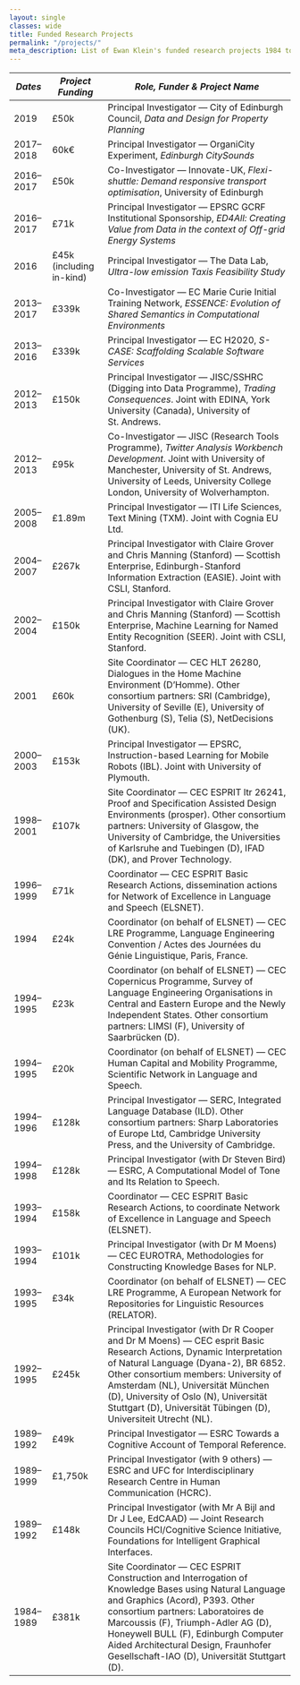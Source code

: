 ```yaml
---
layout: single
classes: wide
title: Funded Research Projects
permalink: "/projects/"
meta_description: List of Ewan Klein's funded research projects 1984 to 2019
---
```


| *Dates* | *Project Funding* | *Role, Funder &amp; Project Name* |
| ------- | ----------------- | --------------------------------- |
| 2019 | £50k | Principal Investigator &mdash; City of Edinburgh Council, *Data and Design for Property Planning* |
| 2017&ndash;2018 | 60k€ | Principal Investigator &mdash; OrganiCity Experiment, *Edinburgh CitySounds* |
|2016&ndash;2017|£50k |Co-Investigator &mdash; Innovate-UK, *Flexi-shuttle: Demand responsive transport optimisation*, University of Edinburgh|
|2016&ndash;2017|£71k |Principal Investigator &mdash; EPSRC GCRF Institutional Sponsorship, *ED4All: Creating Value from Data in the context of Off-grid Energy Systems*|
|2016|£45k (including in-kind)|Principal Investigator &mdash; The Data Lab, *Ultra-low emission Taxis Feasibility Study*|
|2013&ndash;2017|£339k|Co-Investigator &mdash; EC Marie Curie Initial Training Network, *ESSENCE: Evolution of Shared Semantics in Computational Environments* |
|2013&ndash;2016|£339k|Principal Investigator &mdash; EC H2020, *S-CASE: Scaffolding Scalable Software Services* |
|2012&ndash;2013|£150k|Principal Investigator &mdash; JISC/SSHRC (Digging into Data Programme), *Trading Consequences*. Joint with EDINA, York University (Canada), University of St. Andrews. |
|2012&ndash;2013|£95k|Co-Investigator &mdash; JISC (Research Tools Programme), *Twitter Analysis Workbench Development*. Joint with University of Manchester, University of St. Andrews, University of Leeds, University College London, University of Wolverhampton.|
|2005&ndash;2008|£1.89m    |Principal Investigator &mdash; ITI Life Sciences, Text Mining (TXM). Joint with Cognia EU Ltd.|
|2004&ndash;2007|£267k|Principal Investigator with Claire Grover and Chris Manning (Stanford) &mdash; Scottish Enterprise, Edinburgh-Stanford Information Extraction (EASIE). Joint with CSLI, Stanford. |
|2002&ndash;2004|£150k|Principal Investigator with Claire Grover and Chris Manning (Stanford) &mdash; Scottish Enterprise, Machine Learning for Named Entity Recognition (SEER). Joint with CSLI, Stanford.|
|2001 |£60k|Site Coordinator &mdash; CEC HLT 26280, Dialogues in the Home Machine Environment (D’Homme). Other consortium partners: SRI (Cambridge), University of Seville (E), University of Gothenburg (S), Telia (S), NetDecisions (UK).|
| 2000&ndash;2003|£153k|Principal Investigator &mdash; EPSRC, Instruction-based Learning for Mobile Robots (IBL). Joint with University of Plymouth.|
|1998&ndash;2001|£107k|Site Coordinator &mdash; CEC ESPRIT ltr 26241, Proof and Specification Assisted Design Environments (prosper). Other consortium partners: University of Glasgow, the University of Cambridge, the Universities of Karlsruhe and Tuebingen (D), IFAD (DK), and Prover Technology.|
|1996&ndash;1999|£71k|Coordinator &mdash; CEC ESPRIT Basic Research Actions, dissemination actions for Network of Excellence in Language and Speech (ELSNET).|
|1994|£24k|Coordinator (on behalf of ELSNET) &mdash; CEC LRE Programme, Language Engineering Convention / Actes des Journées du Génie Linguistique, Paris, France.|
|1994&ndash;1995|£23k|Coordinator (on behalf of ELSNET) &mdash; CEC Copernicus Programme, Survey of Language Engineering Organisations in Central and Eastern Europe and the Newly Independent States. Other consortium partners: LIMSI (F), University of Saarbrücken (D).|
|1994&ndash;1995|£20k|Coordinator (on behalf of ELSNET) &mdash; CEC Human Capital and Mobility Programme, Scientific Network in Language and Speech.|
|1994&ndash;1996|£128k|Principal Investigator &mdash; SERC, Integrated Language Database (ILD). Other consortium partners: Sharp Laboratories of Europe Ltd, Cambridge University Press, and the University of Cambridge. |
|1994&ndash;1998|£128k|Principal Investigator (with Dr Steven Bird) &mdash; ESRC, A Computational Model of Tone and Its Relation to Speech.|
|1993&ndash;1994|£158k|Coordinator &mdash; CEC ESPRIT Basic Research Actions, to coordinate Network of Excellence in Language and Speech (ELSNET).|
|1993&ndash;1994|£101k|Principal Investigator (with Dr M Moens) &mdash; CEC EUROTRA, Methodologies for Constructing Knowledge Bases for NLP.|
|1993&ndash;1995|£34k|Coordinator (on behalf of ELSNET) &mdash; CEC LRE Programme, A European Network for Repositories for Linguistic Resources (RELATOR). |
|1992&ndash;1995|£245k|Principal Investigator (with Dr R Cooper and Dr M Moens) &mdash; CEC esprit Basic Research Actions, Dynamic Interpretation of Natural Language (Dyana-2), BR 6852. Other consortium members: University of Amsterdam (NL), Universität München (D), University of Oslo (N), Universität Stuttgart (D), Universität Tübingen (D), Universiteit Utrecht (NL).|
|1989&ndash;1992|£49k|Principal Investigator &mdash; ESRC Towards a Cognitive Account of Temporal Reference.|
|1989&ndash;1999|£1,750k|Principal Investigator (with 9 others) &mdash; ESRC and UFC for Interdisciplinary Research Centre in Human Communication (HCRC).|
|1989&ndash;1992|£148k|Principal Investigator (with Mr A Bijl and Dr J Lee, EdCAAD) &mdash; Joint Research Councils HCI/Cognitive Science Initiative, Foundations for Intelligent Graphical Interfaces. |
|1984&ndash;1989|£381k|Site Coordinator &mdash; CEC ESPRIT Construction and Interrogation of Knowledge Bases using Natural Language and Graphics (Acord), P393. Other consortium partners: Laboratoires de Marcoussis (F), Triumph-Adler AG (D), Honeywell BULL (F), Edinburgh Computer Aided Architectural Design, Fraunhofer Gesellschaft-IAO (D), Universität Stuttgart (D).|

